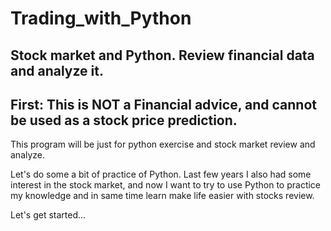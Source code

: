 # Trading_with_Python
## Stock market and Python. Review financial data and analyze it. 
## First: This is NOT a Financial advice, and cannot be used as a stock price prediction. 
This program will be just for python exercise and stock market review and analyze. 

Let's do some a bit of practice of Python. 
Last few years I also had some interest in the stock market, and now I want to try to use Python to practice my knowledge and in same time learn make life easier with stocks review. 

Let's get started...

